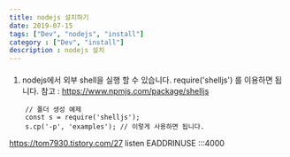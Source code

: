 ```yaml
---
title: nodejs 설치하기 
date: 2019-07-15
tags: ["Dev", "nodejs", "install"]
category : ["Dev", "install"]
description : nodejs 설치
---
```



####
1. nodejs에서 외부 shell을 실행 할 수 있습니다. 
   require('shelljs')  를 이용하면 됩니다.
   참고 : https://www.npmjs.com/package/shelljs

```node
    // 폴더 생성 예제
    const s = require('shelljs');
    s.cp('-p', 'examples'); // 이렇게 사용하면 됩니다.

```



https://tom7930.tistory.com/27
listen EADDRINUSE :::4000